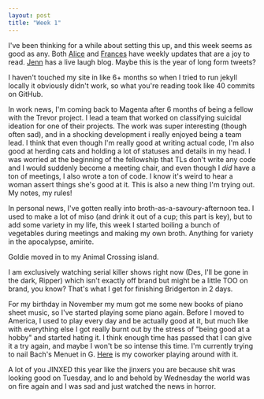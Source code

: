 ```yaml
---
layout: post
title: "Week 1"
---
```


I've been thinking for a while about setting this up, and this week seems
as good as any. Both [Alice](https://alicebartlett.co.uk/blog/weaknotes) and [Frances](https://fberriman.com/blog/)
have weekly updates that are a joy to read. [Jenn](https://livelaugh.blog/about) has a live laugh blog. Maybe this is the year of long form tweets?

I haven't touched my site in like 6+ months so when I tried to run jekyll locally
it obviously didn't work, so what you're reading took like 40 commits on GitHub.

In work news, I'm coming back to Magenta after 6 months of being a fellow with the Trevor project. I lead a team that worked on classifying suicidal ideation for
one of their projects. The work was super interesting (though often sad), and in
a shocking development i really enjoyed being a team lead. I think that even though I'm
really good at writing actual code, I'm also good at herding cats and holding
a lot of statuses and details in my head. I was worried at the beginning of the
fellowship that TLs don't write any code and I would suddenly become a meeting chair,
and even though I *did* have a ton of meetings, I also wrote a ton of code.
I know it's weird to hear a woman assert things she's good at it. This is also
a new thing I'm trying out. My notes, my rules!

In personal news, I've gotten really into broth-as-a-savoury-afternoon tea. I used to make a lot of miso (and drink it out of a cup; this part is key), but to add some
variety in my life, this week I started boiling a bunch of vegetables during meetings
and making my own broth. Anything for variety in the apocalypse, amirite.

Goldie moved in to my Animal Crossing island.

I am exclusively watching serial killer shows right now (Des, I'll be gone in the dark, Ripper)
which isn't exactly off brand but might be a little TOO on brand, you know? That's what
I get for finishing Bridgerton in 2 days.

For my birthday in November my mum got me some new books of piano sheet music, so
I've started playing some piano again. Before I moved to America, I used to play every day and be actually good at it, but much like with everything else I got really burnt
out by the stress of "being good at a hobby" and started hating it. I think enough
time has passed that I can give it a try again, and maybe I won't be so intense this time.
I'm currently trying to nail Bach's Menuet in G. [Here](https://twitter.com/pcastr/status/1346654481451245569) is my coworker playing around with it.

A lot of you JINXED this year like the jinxers you are because shit was looking
good on Tuesday, and lo and behold by Wednesday the world was on fire again and I
was sad and just watched the news in horror.
